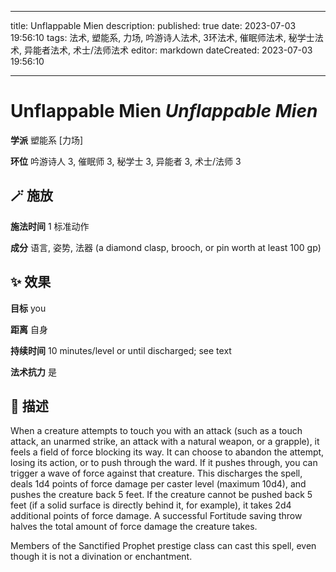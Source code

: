 
---
title: Unflappable Mien
description: 
published: true
date: 2023-07-03 19:56:10
tags: 法术, 塑能系, 力场, 吟游诗人法术, 3环法术, 催眠师法术, 秘学士法术, 异能者法术, 术士/法师法术
editor: markdown
dateCreated: 2023-07-03 19:56:10

---

# **Unflappable Mien** *Unflappable Mien*

**学派** 塑能系 \[力场\] 

**环位** 吟游诗人 3, 催眠师 3, 秘学士 3, 异能者 3, 术士/法师 3

## 🪄 施放

**施法时间** 1 标准动作

**成分** 语言, 姿势, 法器 (a diamond clasp, brooch, or pin worth at least 100 gp)

## ✨ 效果 

**目标** you 

**距离** 自身  

**持续时间** 10 minutes/level or until discharged; see text 

**法术抗力** 是

## 📖 描述

When a creature attempts to touch you with an attack (such as a touch attack, an unarmed strike, an attack with a natural weapon, or a grapple), it feels a field of force blocking its way. It can choose to abandon the attempt, losing its action, or to push through the ward. If it pushes through, you can trigger a wave of force against that creature. This discharges the spell, deals 1d4 points of force damage per caster level (maximum 10d4), and pushes the creature back 5 feet. If the creature cannot be pushed back 5 feet (if a solid surface is directly behind it, for example), it takes 2d4 additional points of force damage. A successful Fortitude saving throw halves the total amount of force damage the creature takes.

Members of the Sanctified Prophet prestige class can cast this spell, even though it is not a divination or enchantment.
    